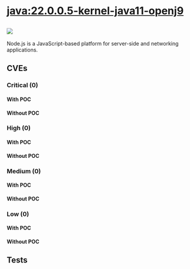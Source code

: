 # [java:22.0.0.5-kernel-java11-openj9](https://hub.docker.com/_/java?tab=tags)
![](https://img.shields.io/static/v1?label=tag&message=22.0.0.5-kernel-java11-openj9&color=blue)
---
<p>
Node.js is a JavaScript-based platform for server-side and networking applications.
</p>

## CVEs
### Critical (0)
#### With POC

#### Without POC


### High (0)
#### With POC

#### Without POC


### Medium (0)
#### With POC

#### Without POC


### Low (0)
#### With POC

#### Without POC


## Tests
